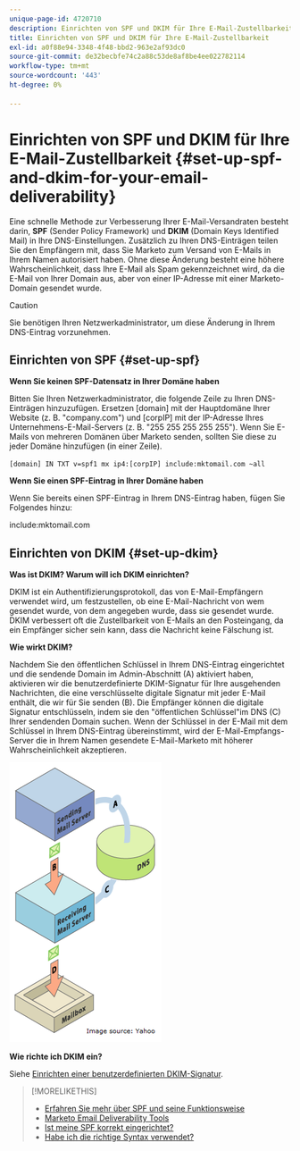 ```yaml
---
unique-page-id: 4720710
description: Einrichten von SPF und DKIM für Ihre E-Mail-Zustellbarkeit - Marketo Docs - Produktdokumentation
title: Einrichten von SPF und DKIM für Ihre E-Mail-Zustellbarkeit
exl-id: a0f88e94-3348-4f48-bbd2-963e2af93dc0
source-git-commit: de32becbfe74c2a88c53de8af8be4ee022782114
workflow-type: tm+mt
source-wordcount: '443'
ht-degree: 0%

---
```


# Einrichten von SPF und DKIM für Ihre E-Mail-Zustellbarkeit {#set-up-spf-and-dkim-for-your-email-deliverability}

Eine schnelle Methode zur Verbesserung Ihrer E-Mail-Versandraten besteht darin, **SPF** (Sender Policy Framework) und **DKIM** (Domain Keys Identified Mail) in Ihre DNS-Einstellungen. Zusätzlich zu Ihren DNS-Einträgen teilen Sie den Empfängern mit, dass Sie Marketo zum Versand von E-Mails in Ihrem Namen autorisiert haben. Ohne diese Änderung besteht eine höhere Wahrscheinlichkeit, dass Ihre E-Mail als Spam gekennzeichnet wird, da die E-Mail von Ihrer Domain aus, aber von einer IP-Adresse mit einer Marketo-Domain gesendet wurde.

>[!CAUTION]
>
>Sie benötigen Ihren Netzwerkadministrator, um diese Änderung in Ihrem DNS-Eintrag vorzunehmen.

## Einrichten von SPF {#set-up-spf}

**Wenn Sie keinen SPF-Datensatz in Ihrer Domäne haben**

Bitten Sie Ihren Netzwerkadministrator, die folgende Zeile zu Ihren DNS-Einträgen hinzuzufügen. Ersetzen [domain] mit der Hauptdomäne Ihrer Website (z. B. &quot;company.com&quot;) und [corpIP] mit der IP-Adresse Ihres Unternehmens-E-Mail-Servers (z. B. &quot;255 255 255 255 255&quot;). Wenn Sie E-Mails von mehreren Domänen über Marketo senden, sollten Sie diese zu jeder Domäne hinzufügen (in einer Zeile).

`[domain] IN TXT v=spf1 mx ip4:[corpIP] include:mktomail.com ~all`

**Wenn Sie einen SPF-Eintrag in Ihrer Domäne haben**

Wenn Sie bereits einen SPF-Eintrag in Ihrem DNS-Eintrag haben, fügen Sie Folgendes hinzu:

include:mktomail.com

## Einrichten von DKIM {#set-up-dkim}

**Was ist DKIM? Warum will ich DKIM einrichten?**

DKIM ist ein Authentifizierungsprotokoll, das von E-Mail-Empfängern verwendet wird, um festzustellen, ob eine E-Mail-Nachricht von wem gesendet wurde, von dem angegeben wurde, dass sie gesendet wurde. DKIM verbessert oft die Zustellbarkeit von E-Mails an den Posteingang, da ein Empfänger sicher sein kann, dass die Nachricht keine Fälschung ist.

**Wie wirkt DKIM?**

Nachdem Sie den öffentlichen Schlüssel in Ihrem DNS-Eintrag eingerichtet und die sendende Domain im Admin-Abschnitt (A) aktiviert haben, aktivieren wir die benutzerdefinierte DKIM-Signatur für Ihre ausgehenden Nachrichten, die eine verschlüsselte digitale Signatur mit jeder E-Mail enthält, die wir für Sie senden (B). Die Empfänger können die digitale Signatur entschlüsseln, indem sie den &quot;öffentlichen Schlüssel&quot;im DNS (C) Ihrer sendenden Domain suchen. Wenn der Schlüssel in der E-Mail mit dem Schlüssel in Ihrem DNS-Eintrag übereinstimmt, wird der E-Mail-Empfangs-Server die in Ihrem Namen gesendete E-Mail-Marketo mit höherer Wahrscheinlichkeit akzeptieren.

![](assets/image2015-1-12-13-3a56-3a55.png)

**Wie richte ich DKIM ein?**

Siehe [Einrichten einer benutzerdefinierten DKIM-Signatur](/help/marketo/product-docs/email-marketing/deliverability/set-up-a-custom-dkim-signature.md).

>[!MORELIKETHIS]
>
>* [Erfahren Sie mehr über SPF und seine Funktionsweise](http://www.open-spf.org/Introduction/)
>* [Marketo Email Deliverability Tools](https://www.marketo.com/software/email-marketing/email-deliverability/)
>* [Ist meine SPF korrekt eingerichtet?](https://www.kitterman.com/spf/validate.html)
>* [Habe ich die richtige Syntax verwendet?](http://www.open-spf.org/SPF_Record_Syntax/)


